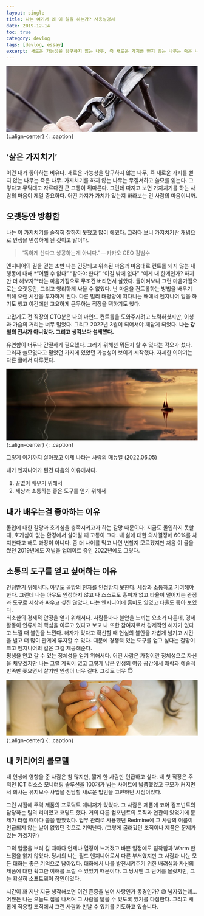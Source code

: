 ```yaml
---
layout:	single
title: 나는 여기서 왜 이 일을 하는가? 사용설명서
date: 2019-12-14
toc: true
category: devlog
tags: [devlog, essay]
excerpt: 새로운 가능성을 탐구하지 않는 나무, 즉 새로운 가지를 뻗지 않는 나무는 죽은 나무. 가지치기를 하지 않는 나무는 무질서하고 쓸모를 잃는다
---
```

![](/assets/img/1*adgfjKP2VCcwNHAY5aSdaQ.jpeg){:.align-center}
{: .caption}

## ‘삶은 가지치기’  
이건 내가 좋아하는 비유다. 새로운 가능성을 탐구하지 않는 나무, 즉 새로운 가지를 뻗지 않는 나무는 죽은 나무. 가지치기를 하지 않는 나무는 무질서하고 쓸모를 잃는다. 그렇다고 무턱대고 자르다간 큰 고통이 뒤따른다. 그런데 따지고 보면 가지치기를 하는 사람의 마음이 제일 중요하다. 어떤 가지가 가치가 있는지 바라보는 건 사람의 마음이니까.

## 오랫동안 방황함  
나는 이 가지치기를 솔직히 잘하지 못했고 많이 헤맸다. 그러다 보니 가지치기란 개념으로 인생을 반성하게 된 것이고 말이다.

> “독하게 산다고 성공하는게 아니다.” — 카카오 CEO 김범수  

엔지니어의 길을 걷는 초반 나는 긴장되고 위축된 마음과 마음대로 컨트롤 되지 않는 내 행동에 대해 *“어쩔 수 없다” “참아야 한다” “이길 밖에 없다” “이게 내 한계인가? 하지만 더 해보자”*라는 마음가짐으로 무조건 버티면서 살았다. 돌이켜보니 그런 마음가짐으로는 오랫동안, 그리고 영리하게 싸울 수 없었다. 난 마음을 컨트롤하는 방법을 배우기 위해 오랜 시간을 투자하게 된다. 다른 멀리 태평양에 떠다니는 배에서 엔지니어 일을 하기도 했고 야간에만 고요하게 근무하는 직장을 택하기도 했다.

고맙게도 전 직장의 CTO분은 나의 마인드 컨트롤을 도와주시려고 노력하셨지만, 이성과 가슴의 거리는 너무 멀었다. 그리고 2022년 3월이 되어서야 깨닫게 되었다. **나는 강철의 전사가 아니었다. 그리고 생각보다 섬세했다.**

유연함이 너무나 간절하게 필요했다. 그러기 위해선 뭐든지 할 수 있다는 각오가 섰다. 그러자 쓸모없다고 믿었던 가지에 있었던 가능성이 보이기 시작했다. 자세한 이야기는 다른 글에서 다루겠다.

![](/assets/img/1*Ku9kaHhU-sIxHlFEFy_A5A.jpeg){:.align-center}
{: .caption}

그렇게 여기까지 살아왔고 이제 나라는 사람의 매뉴얼 (2022.06.05)

내가 엔지니어가 된건 다음의 이유에서다.
1. 끝없이 배우기 위해서
2. 세상과 소통하는 좋은 도구를 얻기 위해서

## 내가 배우는걸 좋아하는 이유  
몰입에 대한 갈망과 호기심을 충족시키고자 하는 갈망 때문이다. 지금도 몰입하지 못할 때, 호기심이 없는 환경에서 살아갈 때 고통이 크다. 내 삶에 대한 의사결정에 60%를 차지한다고 해도 과장이 아니다. 좀 더 나이를 먹고 나면 변할지 모르겠지만 처음 이 글을 썼던 2019년에도 저널을 업데이트 중인 2022년에도 그렇다.

## 소통의 도구를 얻고 싶어하는 이유  
인정받기 위해서다. 아무도 골방의 현자를 인정받지 못한다. 세상과 소통하고 기여해야 한다. 그런데 나는 아무도 인정하지 않고 나 스스로도 흥미가 없고 타율이 떨어지는 관점과 도구로 세상과 싸우고 싶진 않았다. 나는 엔지니어에 흥미도 있었고 타율도 좋아 보였다.  
최소한의 경제적 안정을 얻기 위해서다. 사람들마다 불안을 느끼는 요소가 다른데, 경제활동이 인류사의 핵심을 이루고 있다고 보고 나 또한 참여자로서 경제적인 해자가 없다고 느낄 때 불안을 느낀다. 해자가 있다고 확신할 때 현실의 불안을 가볍게 넘기고 시간을 벌고 더 많이 관계에 투자할 수 있다. 때문에 경쟁력 있는 도구를 얻고 싶다는 갈망이 크고 엔지니어의 길은 그걸 제공해준다.  
평생을 안고 갈 수 있는 정체성을 얻기 위해서다. 어떤 사람은 가정이란 정체성으로 자신을 채우겠지만 나는 그럴 계획이 없고 그렇게 남은 인생의 여유 공간에서 쾌락과 예술적 만족만 쫒으면서 살기엔 인생이 너무 길다. 그것도 너무 😇  
 
![](/assets/img/1*rQWp5gvdp3BYhVWmm5-2Xw.jpeg){:.align-center}
{: .caption}

## 내 커리어의 롤모델  
내 인생에 영향을 준 사람은 참 많지만, 짧게 한 사람만 언급하고 싶다. 내 첫 직장은 주력인 ICT 리소스 모니터링 솔루션을 100개가 넘는 사이트에 납품했었고 규모가 커지면서 회사는 유지보수 사업을 전담할 새로운 법인을 고민하던 시점이었다.  

그런 시점에 주력 제품의 프로덕트 매니저가 있었다. 그 사람은 제품에 코어 컴포넌트의 담당하는 팀의 리더였고 코딩도 했다. 거의 다른 컴포넌트의 로직과 연관이 있었기에 문제가 터질 때마다 콜을 받았었다. 업무 관리로 사용했던 Redmine에 그 사람의 이름이 언급되지 않는 날이 없었던 것으로 기억난다. (그렇게 굴러갔던 조직이나 제품은 문제가 있는 거겠지만)  

그의 얼굴을 보러 갈 때마다 언제나 열정이 느껴졌고 바쁜 일정에도 침착함과 Warm 한 느낌을 잃지 않았다. 당시의 나는 필드 엔지니어로서 다른 부서였지만 그 사람과 나눈 모든 대화는 좋은 기억으로 남아있다. 대화에서 나를 발전시켜주기 위한 배려심과 자신의 제품에 대한 확고한 이해를 느낄 수 있었기 때문이다. 그 당시엔 그 단어를 몰랐지만, 그는 확실히 소프트웨어 장인이었다.  

시간이 꽤 지난 지금 생각해보면 이건 존중을 넘어 사랑인가 동경인가? 😅 남자였는데… 어쨌든 나는 오늘도 집을 나서며 그 사람을 닮을 수 있도록 있기를 다짐한다. 그리고 새롭게 적응할 조직에서 그런 사람과 만날 수 있기를 기도하고 있습니다.  
